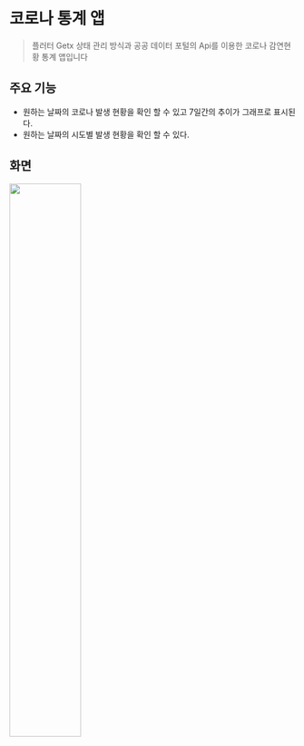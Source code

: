 # 코로나 통계 앱
> 플러터 Getx 상태 관리 방식과 공공 데이터 포털의 Api를 이용한 코로나 감연현황 통계 앱입니다

## 주요 기능 
- 원하는 날짜의 코로나 발생 현황을 확인 할 수 있고 7일간의 추이가 그래프로 표시된다.
- 원하는 날짜의 시도별 발생 현황을 확인 할 수 있다.

## 화면
<img width="50%" src="https://user-images.githubusercontent.com/71866185/161898514-a45d5c77-7d8c-4566-b080-18781641e031.png"/>

